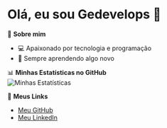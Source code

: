 # Olá, eu sou Gedevelops 👋

🌟 **Sobre mim**  
- 💻 Apaixonado por tecnologia e programação  
- 🚀 Sempre aprendendo algo novo  

📊 **Minhas Estatísticas no GitHub**  
![Minhas Estatísticas](https://github-readme-stats.vercel.app/api?username=Gedevelops&show_icons=true&theme=radical)

🔗 **Meus Links**  
- [Meu GitHub](https://github.com/Gedevelops)  
- [Meu LinkedIn](https://linkedin.com/in/Gedevelops)
